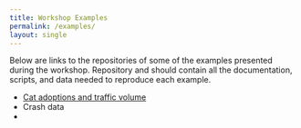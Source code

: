 ```yaml
---
title: Workshop Examples
permalink: /examples/
layout: single
---
```

Below are links to the repositories of some of the examples presented during the workshop. Repository and should contain all the documentation, scripts, and data needed to reproduce each example.

- [Cat adoptions and traffic volume](https://github.com/TC-piRatecat-2018/cat-traffic)
- Crash data
-
